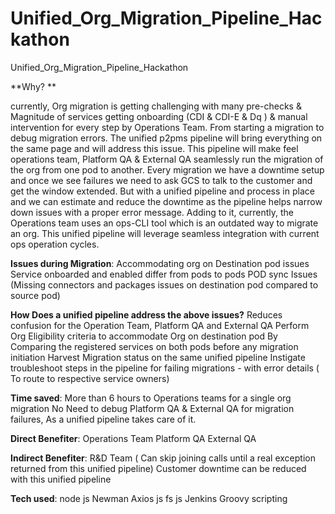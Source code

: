 # Unified_Org_Migration_Pipeline_Hackathon
Unified_Org_Migration_Pipeline_Hackathon

**Why? **

currently, Org migration is getting challenging with many pre-checks & Magnitude of services getting onboarding (CDI & CDI-E & Dq ) & manual intervention for every step by Operations Team. From starting a migration to debug migration errors. The unified p2pms pipeline will bring everything on the same page and will address this issue. This pipeline will make feel operations team, Platform QA & External QA seamlessly run the migration of the org from one pod to another. Every migration we have a downtime setup and once we see failures we need to ask GCS to talk to the customer and get the window extended. But with a unified pipeline and process in place and we can estimate and reduce the downtime as the pipeline helps narrow down issues with a proper error message. Adding to it, currently, the Operations team uses an ops-CLI tool which is an outdated way to migrate an org. This unified pipeline will leverage seamless integration with current ops operation cycles. 

**Issues during Migration**: Accommodating org on Destination pod issues Service onboarded and enabled differ from pods to pods POD sync Issues (Missing connectors and packages issues on destination pod compared to source pod) 

**How Does a unified pipeline address the above issues?** Reduces confusion for the Operation Team, Platform QA and External QA Perform Org Eligibility criteria to accommodate Org on destination pod By Comparing the registered services on both pods before any migration initiation Harvest Migration status on the same unified pipeline Instigate troubleshoot steps in the pipeline for failing migrations - with error details ( To route to respective service owners) 

**Time saved**: More than 6 hours to Operations teams for a single org migration No Need to debug Platform QA & External QA for migration failures, As a unified pipeline takes care of it. 

**Direct Benefiter**: Operations Team Platform QA External QA 

**Indirect Benefiter**: R&D Team ( Can skip joining calls until a real exception returned from this unified pipeline) Customer downtime can be reduced with this unified pipeline

**Tech used**: node js Newman Axios js fs js Jenkins Groovy scripting
